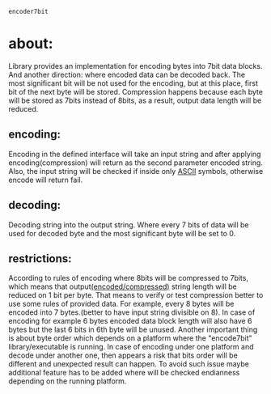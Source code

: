 ` encoder7bit `

# about:
Library provides an implementation for encoding bytes into 7bit data blocks. And another direction: where encoded data can be decoded back. The most significant bit will be not used for the encoding, but at this place, first bit of the next byte will be stored. Compression happens because each byte will be stored as 7bits instead of 8bits, as a result, output data length will be reduced.

## encoding:
Encoding in the defined interface will take an input string and after applying encoding(compression) will return as the second parameter encoded string.
Also, the input string will be checked if inside only [ASCII](https://en.wikipedia.org/wiki/ASCII) symbols, otherwise encode will return fail.

## decoding:
Decoding string into the output string. Where every 7 bits of data will be used for decoded byte and the most significant byte will be set to 0.

## restrictions:
According to rules of encoding where 8bits will be compressed to 7bits, which means that output[(encoded/compressed)](https://en.wikipedia.org/wiki/Binary_code#Coding_systems) string length will be reduced on 1 bit per byte. That means to verify or test compression better to use some rules of provided data. For example, every 8 bytes will be encoded into 7 bytes.(better to have input string divisible on 8). In case of encoding for example 6 bytes encoded data block length will also have 6 bytes but the last 6 bits in 6th byte will be unused.
Another important thing is about byte order which depends on a platform where the "encode7bit" library/executable is running. In case of encoding under one platform and decode under another one, then appears a risk that bits order will be different and unexpected result can happen.
To avoid such issue maybe additional feature has to be added where will be checked endianness depending on the running platform. 


